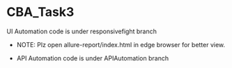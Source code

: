# CBA_Task3
UI Automation code is under responsivefight branch
   - NOTE: Plz open allure-report/index.html in edge browser for better view.
 
 
 
- API Automation code is under APIAutomation branch
